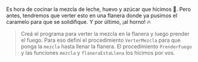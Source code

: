 <gs-attire attire-url="https://raw.githubusercontent.com/MumukiProject/mumuki-guia-gobstones-casa-inteligente-secundaria/master/assets/attires/config_1587580581991.json"></gs-attire>

Es hora de cocinar la mezcla de leche, huevo y azúcar que hicimos :bowl_with_spoon:. Pero antes, tendremos que verter esto en una flanera donde ya pusimos el caramelo para que se solidifique. Y por último, ¡al horno! :fire:

> Creá el programa para verter la mezcla en la flanera y luego prender el fuego. Para eso definí el procedimiento `VerterMezcla` para que ponga la `mezcla` hasta llenar la flanera. El procedimiento `PrenderFuego` y las funciones `mezcla` y `flaneraEstaLlena` los hicimos por vos.
